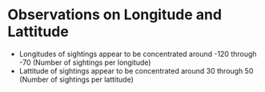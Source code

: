 # Observations on Longitude and Lattitude
* Longitudes of sightings appear to be concentrated around -120 through -70 (Number of sightings per longitude)
* Lattitude of sightings appear to be concentrated around 30 through 50 (Number of sightings per lattitude)